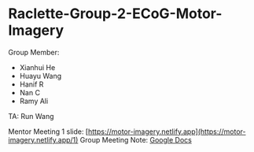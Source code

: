 # Raclette-Group-2-ECoG-Motor-Imagery

Group Member: 
- Xianhui He
- Huayu Wang
- Hanif R
- Nan C
- Ramy Ali

TA: Run Wang

Mentor Meeting 1 slide: [https://motor-imagery.netlify.app](https://motor-imagery.netlify.app/1)
Group Meeting Note: [Google Docs](https://docs.google.com/document/d/16ahOSvqaMBGrvAJEGLrtr25V_kDfjXtQPSdSPcvHXkA/edit?usp=sharing)
